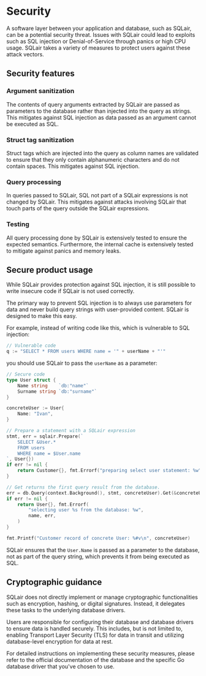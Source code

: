 # Security

A software layer between your application and database, such as SQLair, can be a
potential security threat. Issues with SQLair could lead to exploits such as SQL
injection or Denial-of-Service through panics or high CPU usage. SQLair
takes a variety of measures to protect users against these attack vectors.

## Security features

### Argument sanitization
The contents of query arguments extracted by SQLair are passed as parameters to
the database rather than injected into the query as strings. This mitigates
against SQL injection as data passed as an argument cannot be executed as SQL.

### Struct tag sanitization
Struct tags which are injected into the query as column names are validated
to ensure that they only contain alphanumeric characters and do not contain
spaces. This mitigates against SQL injection.

### Query processing
In queries passed to SQLair, SQL not part of a SQLair expressions is not changed
by SQLair. This mitigates against attacks involving SQLair that touch parts of
the query outside the SQLair expressions.

### Testing
All query processing done by SQLair is extensively tested to ensure the expected
semantics. Furthermore, the internal cache is extensively tested to mitigate
against panics and memory leaks.

## Secure product usage
While SQLair provides protection against SQL injection, it is still possible to
write insecure code if SQLair is not used correctly.

The primary way to prevent SQL injection is to always use parameters for data 
and never build query strings with user-provided content. SQLair is designed to
make this easy.

For example, instead of writing code like this, which is vulnerable to SQL 
injection:

```go
// Vulnerable code
q := "SELECT * FROM users WHERE name = '" + userName + "'"
```

you should use SQLair to pass the `userName` as a parameter:

```go
// Secure code
type User struct {
    Name string    `db:"name"`
	Surname string `db:"surname"`
}

concreteUser := User{
    Name: "Ivan",
}

// Prepare a statement with a SQLair expression
stmt, err = sqlair.Prepare(`
    SELECT &User.* 
    FROM users
    WHERE name = $User.name
`, User{})
if err != nil {
    return Customer{}, fmt.Errorf("preparing select user statement: %w", err)
}

// Get returns the first query result from the database.
err = db.Query(context.Background(), stmt, concreteUser).Get(&concreteUser)
if err != nil {
    return User{}, fmt.Errorf(
        "selecting user %s from the database: %w",
        name, err,
    )
}

fmt.Printf("Customer record of concrete User: %#v\n", concreteUser)
```

SQLair ensures that the `User.Name` is passed as a parameter to the database,
not as part of the query string, which prevents it from being executed as SQL.

## Cryptographic guidance
SQLair does not directly implement or manage cryptographic functionalities such
as encryption, hashing, or digital signatures. Instead, it delegates these 
tasks to the underlying database drivers.

Users are responsible for configuring their database and database drivers to 
ensure data is handled securely. This includes, but is not limited to, 
enabling Transport Layer Security (TLS) for data in transit and utilizing 
database-level encryption for data at rest.

For detailed instructions on implementing these security measures, please 
refer to the official documentation of the database and the specific Go 
database driver that you've chosen to use.
